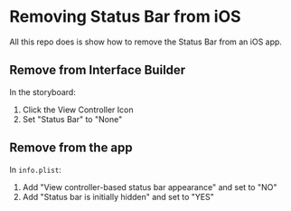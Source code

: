 # Removing Status Bar from iOS

All this repo does is show how to remove the Status Bar from an iOS app.

## Remove from Interface Builder
In the storyboard:

1. Click the View Controller Icon
1. Set "Status Bar" to "None"

## Remove from the app
In `info.plist`:

1. Add "View controller-based status bar appearance" and set to "NO"
1. Add "Status bar is initially hidden" and set to "YES"